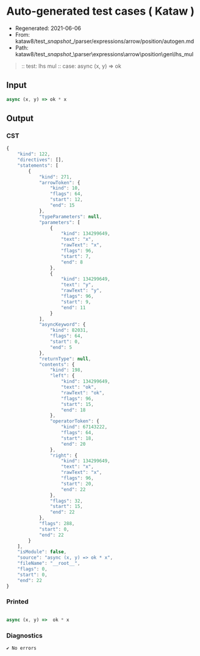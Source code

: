 # Auto-generated test cases ( Kataw )
- Regenerated: 2021-06-06
- From: kataw8/test\__snapshot__/parser/expressions/arrow/position/autogen.md
- Path: kataw8/test\__snapshot__\parser\expressions\arrow\position\gen\lhs_mul
> :: test: lhs mul
> :: case: async (x, y) => ok
## Input

`````js
async (x, y) => ok * x
`````
## Output

### CST

```javascript
{
    "kind": 122,
    "directives": [],
    "statements": [
        {
            "kind": 271,
            "arrowToken": {
                "kind": 10,
                "flags": 64,
                "start": 12,
                "end": 15
            },
            "typeParameters": null,
            "parameters": [
                {
                    "kind": 134299649,
                    "text": "x",
                    "rawText": "x",
                    "flags": 96,
                    "start": 7,
                    "end": 8
                },
                {
                    "kind": 134299649,
                    "text": "y",
                    "rawText": "y",
                    "flags": 96,
                    "start": 9,
                    "end": 11
                }
            ],
            "asyncKeyword": {
                "kind": 82031,
                "flags": 64,
                "start": 0,
                "end": 5
            },
            "returnType": null,
            "contents": {
                "kind": 198,
                "left": {
                    "kind": 134299649,
                    "text": "ok",
                    "rawText": "ok",
                    "flags": 96,
                    "start": 15,
                    "end": 18
                },
                "operatorToken": {
                    "kind": 67143222,
                    "flags": 64,
                    "start": 18,
                    "end": 20
                },
                "right": {
                    "kind": 134299649,
                    "text": "x",
                    "rawText": "x",
                    "flags": 96,
                    "start": 20,
                    "end": 22
                },
                "flags": 32,
                "start": 15,
                "end": 22
            },
            "flags": 288,
            "start": 0,
            "end": 22
        }
    ],
    "isModule": false,
    "source": "async (x, y) => ok * x",
    "fileName": "__root__",
    "flags": 0,
    "start": 0,
    "end": 22
}
```

### Printed

```javascript

async (x, y) =>  ok * x
```

### Diagnostics

```javascript
✔ No errors
```

